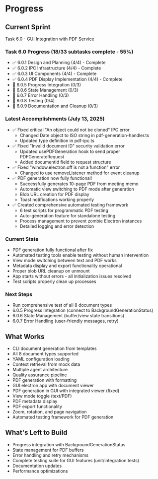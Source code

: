 # Progress

## Current Sprint
Task 6.0 - GUI Integration with PDF Service

### Task 6.0 Progress (18/33 subtasks complete - 55%)
- ✅ 6.0.1 Design and Planning (4/4) - Complete
- ✅ 6.0.2 IPC Infrastructure (4/4) - Complete  
- ✅ 6.0.3 UI Components (4/4) - Complete
- ✅ 6.0.4 PDF Display Implementation (4/4) - Complete
- 🚧 6.0.5 Progress Integration (0/3)
- 🚧 6.0.6 State Management (0/3)
- 🚧 6.0.7 Error Handling (0/3) 
- 🚧 6.0.8 Testing (0/4)
- 🚧 6.0.9 Documentation and Cleanup (0/3)

### Latest Accomplishments (July 13, 2025)
- ✅ Fixed critical "An object could not be cloned" IPC error
  - Changed Date object to ISO string in pdf-generation-handler.ts
  - Updated type definition in pdf-ipc.ts
- ✅ Fixed "Invalid document ID" security validation error
  - Updated usePDFGeneration hook to send proper PDFGenerateRequest
  - Added documentId field to request structure
- ✅ Fixed "window.electron.off is not a function" error
  - Changed to use removeListener method for event cleanup
- ✅ PDF generation now fully functional!
  - Successfully generates 10-page PDF from meeting memo
  - Automatic view switching to PDF mode after generation
  - Blob URL creation for PDF display
  - Toast notifications working properly
- ✅ Created comprehensive automated testing framework
  - 6 test scripts for programmatic PDF testing
  - Auto-generation feature for standalone testing
  - Process management to prevent zombie Electron instances
  - Detailed logging and error detection

### Current State
- PDF generation fully functional after fix
- Automated testing tools enable testing without human intervention
- View mode switching between text and PDF works
- Metadata display and export functionality operational
- Proper blob URL cleanup on unmount
- App starts without errors - all initialization issues resolved
- Test scripts properly clean up processes

### Next Steps
- Run comprehensive test of all 8 document types
- 6.0.5 Progress Integration (connect to BackgroundGenerationStatus)
- 6.0.6 State Management (buffer/view state transitions)
- 6.0.7 Error Handling (user-friendly messages, retry)

## What Works
- CLI document generation from templates
- All 8 document types supported
- YAML configuration loading
- Context retrieval from mock data
- Multiple agent architecture
- Quality assurance pipeline
- PDF generation with formatting
- GUI electron app with document viewer
- PDF generation in GUI with integrated viewer (fixed)
- View mode toggle (text/PDF)
- PDF metadata display
- PDF export functionality
- Zoom, rotation, and page navigation
- Automated testing framework for PDF generation

## What's Left to Build
- Progress integration with BackgroundGenerationStatus
- State management for PDF buffers
- Error handling and retry mechanisms
- Complete testing suite for GUI features (unit/integration tests)
- Documentation updates
- Performance optimizations 